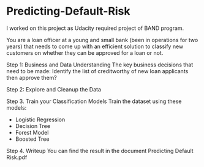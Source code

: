 # Predicting-Default-Risk
I worked on this project as Udacity required project of BAND program.

You are a loan officer at a young and small bank (been in operations for two years) that needs to come up with an efficient solution to classify new customers on whether they can be approved for a loan or not.

Step 1: Business and Data Understanding
The key business decisions that need to be made: Identify the list of creditworthy of new loan applicants then approve them?

Step 2: Explore and Cleanup the Data

Step 3. Train your Classification Models
Train the dataset using these models:
- Logistic Regression
- Decision Tree
- Forest Model
- Boosted Tree

Step 4. Writeup
You can find the result in the document Predicting Default Risk.pdf
